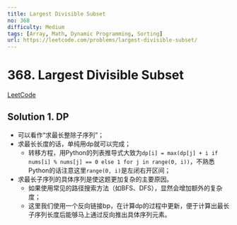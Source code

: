 ```yaml
---
title: Largest Divisible Subset
no: 368
difficulty: Medium
tags: [Array, Math, Dynamic Programming, Sorting]
url: https://leetcode.com/problems/largest-divisible-subset/
---
```


# 368. Largest Divisible Subset

[LeetCode](https://leetcode.com/problems/largest-divisible-subset/)

## Solution 1. DP

- 可以看作“求最长整除子序列”；
- 求最长长度的话，单纯用dp就可以完成；
  - 转移方程，用Python的列表推导式大致为`dp[i] = max(dp[j] + i if nums[i] % nums[j] == 0 else 1 for j in range(0, i))`，不熟悉Python的话注意这里`range(0, i)`是左闭右开区间；
- 求最长子序列的具体序列是使这题更加复杂的主要原因。
  - 如果使用常见的路径搜索方法（如BFS、DFS），显然会增加额外的复杂度；
  - 这里我们使用一个反向链接bp，在计算dp的过程中更新，便于计算出最长子序列长度后能够马上通过反向推出具体序列元素。
